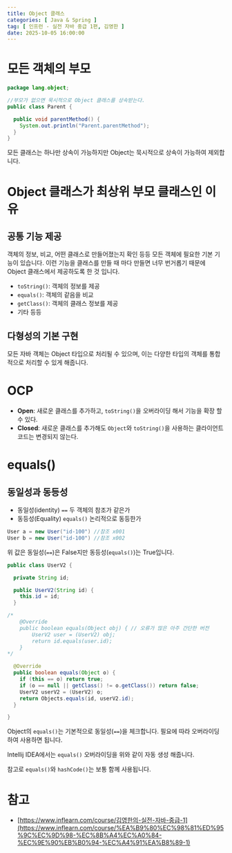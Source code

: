 ```yaml
---
title: Object 클래스
categories: [ Java & Spring ]
tag: [ 인프런 - 실전 자바 중급 1편, 김영한 ]
date: 2025-10-05 16:00:00
---
```


# 모든 객체의 부모

```java
package lang.object;

//부모가 없으면 묵시적으로 Object 클래스를 상속받는다.
public class Parent {

  public void parentMethod() {
    System.out.println("Parent.parentMethod");
  }
}
```

모든 클래스는 하나만 상속이 가능하지만 Object는 묵시적으로 상속이 가능하여 제외합니다.

# Object 클래스가 최상위 부모 클래스인 이유

## 공통 기능 제공

객체의 정보, 비교, 어떤 클래스로 만들어졌는지 확인 등등 모든 객체에 필요한 기본 기능이 있습니다. 이런 기능을 클래스를 만들 때 마다 만들면 너무 번거롭기 때문에 Object 클래스에서 제공하도록 한 것 입니다.

- `toString()`: 객체의 정보를 제공
- `equals()`: 객체의 같음을 비교
- `getClass()`: 객체의 클래스 정보를 제공
- 기타 등등

## 다형성의 기본 구현

모든 자바 객체는 Object 타입으로 처리될 수 있으며, 이는 다양한 타입의 객체를 통합적으로 처리할 수 있게 해줍니다.

# OCP

- **Open**: 새로운 클래스를 추가하고, `toString()`을 오버라이딩 해서 기능을 확장 할 수 있다.
- **Closed**: 새로운 클래스를 추가해도 `Object`와 `toString()`을 사용하는 클라이언트 코드는 변경되지 않는다.

# equals()

## 동일성과 동등성

- 동일성(identity) `==` 두 객체의 참조가 같은가
- 동등성(Equality) `equals()` 논리적으로 동등한가

```java
User a = new User("id-100") //참조 x001
User b = new User("id-100") //참조 x002
```

위 값은 동일성(`==`)은 False지만 동등성(`equals()`)는 True입니다.

```java
public class UserV2 {

  private String id;

  public UserV2(String id) {
    this.id = id;
  }

/*
    @Override
    public boolean equals(Object obj) { // 오류가 많은 아주 간단한 버전
        UserV2 user = (UserV2) obj;
        return id.equals(user.id);
    }
*/

  @Override
  public boolean equals(Object o) {
    if (this == o) return true;
    if (o == null || getClass() != o.getClass()) return false;
    UserV2 userV2 = (UserV2) o;
    return Objects.equals(id, userV2.id);
  }

}
```

Object의 `equals()`는 기본적으로 동일성(`==`)을 체크합니다. 필요에 따라 오버라이딩하여 사용하면 됩니다.

Intellij IDEA에서는 `equals()` 오버라이딩을 위와 같이 자동 생성 해줍니다.

참고로 `equals()`와 `hashCode()`는 보통 함께 사용됩니다.

# 참고

- [https://www.inflearn.com/course/김영한의-실전-자바-중급-1](https://www.inflearn.com/course/%EA%B9%80%EC%98%81%ED%95%9C%EC%9D%98-%EC%8B%A4%EC%A0%84-%EC%9E%90%EB%B0%94-%EC%A4%91%EA%B8%89-1)
